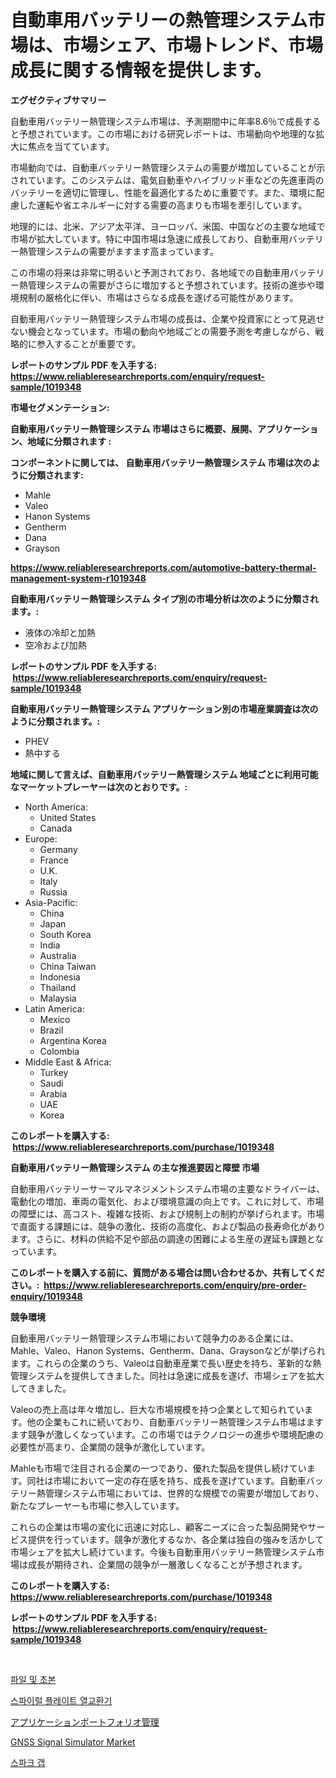 <p><h1>自動車用バッテリーの熱管理システム市場は、市場シェア、市場トレンド、市場成長に関する情報を提供します。</h1></p><p><strong>エグゼクティブサマリー</strong></p>
<p><p>自動車用バッテリー熱管理システム市場は、予測期間中に年率8.6％で成長すると予想されています。この市場における研究レポートは、市場動向や地理的な拡大に焦点を当てています。</p><p>市場動向では、自動車バッテリー熱管理システムの需要が増加していることが示されています。このシステムは、電気自動車やハイブリッド車などの先進車両のバッテリーを適切に管理し、性能を最適化するために重要です。また、環境に配慮した運転や省エネルギーに対する需要の高まりも市場を牽引しています。</p><p>地理的には、北米、アジア太平洋、ヨーロッパ、米国、中国などの主要な地域で市場が拡大しています。特に中国市場は急速に成長しており、自動車用バッテリー熱管理システムの需要がますます高まっています。</p><p>この市場の将来は非常に明るいと予測されており、各地域での自動車用バッテリー熱管理システムの需要がさらに増加すると予想されています。技術の進歩や環境規制の厳格化に伴い、市場はさらなる成長を遂げる可能性があります。</p><p>自動車用バッテリー熱管理システム市場の成長は、企業や投資家にとって見逃せない機会となっています。市場の動向や地域ごとの需要予測を考慮しながら、戦略的に参入することが重要です。</p></p>
<p><strong>レポートのサンプル PDF を入手する: <a href="https://www.reliableresearchreports.com/enquiry/request-sample/1019348">https://www.reliableresearchreports.com/enquiry/request-sample/1019348</a></strong></p>
<p><strong>市場セグメンテーション:</strong></p>
<p><strong> 自動車用バッテリー熱管理システム 市場はさらに概要、展開、アプリケーション、地域に分類されます :</strong></p>
<p><strong>コンポーネントに関しては、 自動車用バッテリー熱管理システム 市場は次のように分類されます: &nbsp;</strong></p>
<p><ul><li>Mahle</li><li>Valeo</li><li>Hanon Systems</li><li>Gentherm</li><li>Dana</li><li>Grayson</li></ul></p>
<p><strong><a href="https://www.reliableresearchreports.com/automotive-battery-thermal-management-system-r1019348">https://www.reliableresearchreports.com/automotive-battery-thermal-management-system-r1019348</a></strong></p>
<p><strong> 自動車用バッテリー熱管理システム タイプ別の市場分析は次のように分類されます。:</strong></p>
<p><ul><li>液体の冷却と加熱</li><li>空冷および加熱</li></ul></p>
<p><strong>レポートのサンプル PDF を入手する: &nbsp;<a href="https://www.reliableresearchreports.com/enquiry/request-sample/1019348">https://www.reliableresearchreports.com/enquiry/request-sample/1019348</a></strong></p>
<p><strong> 自動車用バッテリー熱管理システム アプリケーション別の市場産業調査は次のように分類されます。:</strong></p>
<p><ul><li>PHEV</li><li>熱中する</li></ul></p>
<p><strong>地域に関して言えば、自動車用バッテリー熱管理システム 地域ごとに利用可能なマーケットプレーヤーは次のとおりです。:</strong></p>
<p><ul>
    <li>
        North America:
        <ul>
            <li>United States</li>
            <li>Canada</li>
        </ul>
    </li>
    <li>
        Europe:
        <ul>
            <li>Germany</li>
            <li>France</li>
            <li>U.K.</li>
            <li>Italy</li>
            <li>Russia</li>
        </ul>
    </li>
    <li>
        Asia-Pacific:
        <ul>
            <li>China</li>
            <li>Japan</li>
            <li>South Korea</li>
            <li>India</li>
            <li>Australia</li>
            <li>China Taiwan</li>
            <li>Indonesia</li>
            <li>Thailand</li>
            <li>Malaysia</li>
        </ul>
    </li>
    <li>
        Latin America:
        <ul>
            <li>Mexico</li>
            <li>Brazil</li>
            <li>Argentina Korea</li>
            <li>Colombia</li>
        </ul>
    </li>
    <li>
        Middle East & Africa:
        <ul>
            <li>Turkey</li>
            <li>Saudi</li>
            <li>Arabia</li>
            <li>UAE</li>
            <li>Korea</li>
        </ul>
    </li>
    </ul></p>
<p><strong>このレポートを購入する: &nbsp;<a href="https://www.reliableresearchreports.com/purchase/1019348">https://www.reliableresearchreports.com/purchase/1019348</a></strong></p>
<p><strong>自動車用バッテリー熱管理システム の主な推進要因と障壁 市場</strong></p>
<p><p>自動車用バッテリーサーマルマネジメントシステム市場の主要なドライバーは、電動化の増加、車両の電気化、および環境意識の向上です。これに対して、市場の障壁には、高コスト、複雑な技術、および規制上の制約が挙げられます。市場で直面する課題には、競争の激化、技術の高度化、および製品の長寿命化があります。さらに、材料の供給不足や部品の調達の困難による生産の遅延も課題となっています。</p></p>
<p><strong>このレポートを購入する前に、質問がある場合は問い合わせるか、共有してください。:&nbsp; <a href="https://www.reliableresearchreports.com/enquiry/pre-order-enquiry/1019348">https://www.reliableresearchreports.com/enquiry/pre-order-enquiry/1019348</a></strong></p>
<p><strong>競争環境</strong></p>
<p><p>自動車用バッテリー熱管理システム市場において競争力のある企業には、Mahle、Valeo、Hanon Systems、Gentherm、Dana、Graysonなどが挙げられます。これらの企業のうち、Valeoは自動車産業で長い歴史を持ち、革新的な熱管理システムを提供してきました。同社は急速に成長を遂げ、市場シェアを拡大してきました。</p><p>Valeoの売上高は年々増加し、巨大な市場規模を持つ企業として知られています。他の企業もこれに続いており、自動車バッテリー熱管理システム市場はますます競争が激しくなっています。この市場ではテクノロジーの進歩や環境配慮の必要性が高まり、企業間の競争が激化しています。</p><p>Mahleも市場で注目される企業の一つであり、優れた製品を提供し続けています。同社は市場において一定の存在感を持ち、成長を遂げています。自動車バッテリー熱管理システム市場においては、世界的な規模での需要が増加しており、新たなプレーヤーも市場に参入しています。</p><p>これらの企業は市場の変化に迅速に対応し、顧客ニーズに合った製品開発やサービス提供を行っています。競争が激化するなか、各企業は独自の強みを活かして市場シェアを拡大し続けています。今後も自動車用バッテリー熱管理システム市場は成長が期待され、企業間の競争が一層激しくなることが予想されます。</p></p>
<p><strong>このレポートを購入する: &nbsp; <a href="https://www.reliableresearchreports.com/purchase/1019348">https://www.reliableresearchreports.com/purchase/1019348</a></strong></p>
<p><strong>レポートのサンプル PDF を入手する: &nbsp;<a href="https://www.reliableresearchreports.com/enquiry/request-sample/1019348">https://www.reliableresearchreports.com/enquiry/request-sample/1019348</a></strong><strong></strong></p>
<p>&nbsp;</p>
<p><p><a href="https://medium.com/@kelsiorphy/%ED%8C%8C%EC%9D%BC-%EB%B0%8F-%ED%8C%A8%EC%8A%A4-%EC%8B%9C%EC%9E%A5-%EC%A1%B0%EC%82%AC-%EB%B3%B4%EA%B3%A0%EC%84%9C-%EA%B7%B8-%EC%97%AD%EC%82%AC-%EB%B0%8F-2024%EB%85%84%EB%B6%80%ED%84%B0-2031%EB%85%84%EA%B9%8C%EC%A7%80%EC%9D%98-%EC%98%88%EC%B8%A1-157c7243fec1">파일 및 초본</a></p><p><a href="https://github.com/wallacBahrtyinger567686/Market-Research-Report-List-1/blob/main/516809626480.md">스파이럴 플레이트 열교환기</a></p><p><a href="https://medium.com/@rusty-marie2024/%E3%82%A2%E3%83%97%E3%83%AA%E3%82%B1%E3%83%BC%E3%82%B7%E3%83%A7%E3%83%B3%E3%83%9D%E3%83%BC%E3%83%88%E3%83%95%E3%82%A9%E3%83%AA%E3%82%AA%E7%AE%A1%E7%90%86%E5%B8%82%E5%A0%B4-%E5%B8%82%E5%A0%B4cagr-%E5%B8%82%E5%A0%B4%E3%83%88%E3%83%AC%E3%83%B3%E3%83%89-%E3%81%8A%E3%82%88%E3%81%B3%E6%88%90%E9%95%B7%E6%88%A6%E7%95%A5%E3%81%AB%E9%96%A2%E3%81%99%E3%82%8Binsights-c1f0a3556969">アプリケーションポートフォリオ管理</a></p><p><a href="https://github.com/Sarissaschmalingtr6fz2739/Market-Research-Report-List-2/blob/main/gnss-signal-simulator-market.md">GNSS Signal Simulator Market</a></p><p><a href="https://medium.com/@thib_harou/quot-2024%EB%85%84%EB%B6%80%ED%84%B0-2031%EB%85%84%EA%B9%8C%EC%A7%80-%EC%98%88%EC%83%81%EB%90%98%EB%8A%94-%EC%8A%A4%ED%8C%8C%ED%81%AC-%EA%B0%AD-%EC%8B%9C%EC%9E%A5-%EB%8F%99%ED%96%A5%EA%B3%BC-%EC%8B%9C%EC%9E%A5-%EB%B6%84%EC%84%9D-quot-80cd88b75008">스파크 갭</a></p></p>